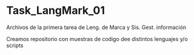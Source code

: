 # Task_LangMark_01
Archivos de la primera tarea de Leng. de Marca y Sis. Gest. información

Creamos repositorio con muestras de codigo dee distintos lenguajes y/o scripts
